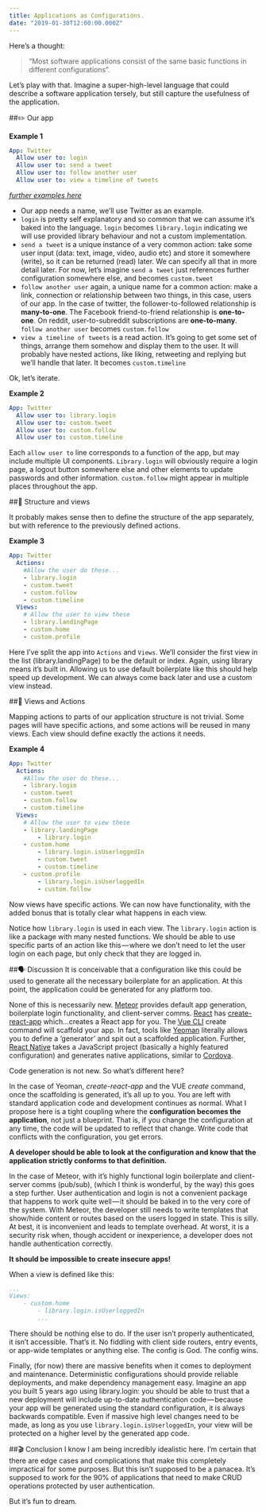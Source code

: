 ```yaml
---
title: Applications as Configurations.
date: "2019-01-30T12:00:00.000Z"
---
```

Here’s a thought:

> “Most software applications consist of the same basic functions in different configurations”.

Let’s play with that. Imagine a super-high-level language that could describe a software application tersely, but still capture the usefulness of the application.

##✏️ Our app

**Example 1**
```yaml
App: Twitter
  Allow user to: login
  Allow user to: send a tweet
  Allow user to: follow another user
  Allow user to: view a timeline of tweets
```
[*further examples here*](https://gist.github.com/aido179/1734bb23182d801f4db3b3e694d54a63)

- Our app needs a name, we’ll use Twitter as an example.
- ```login``` is pretty self explanatory and so common that we can assume it’s baked into the language. ```login``` becomes ```library.login``` indicating we will use provided library behaviour and not a custom implementation.
- ```send a tweet``` is a unique instance of a very common action: take some user input (data: text, image, video, audio etc) and store it somewhere (write), so it can be returned (read) later. We can specify all that in more detail later. For now, let’s imagine ```send a tweet``` just references further configuration somewhere else, and becomes ```custom.tweet```
- ```follow another user``` again, a unique name for a common action: make a link, connection or relationship between two things, in this case, users of our app. In the case of twitter, the follower-to-followed relationship is **many-to-one**. The Facebook friend-to-friend relationship is **one-to-one**. On reddit, user-to-subreddit subscriptions are **one-to-many**. ```follow another user``` becomes ```custom.follow```
- ```view a timeline of tweets``` is a read action. It’s going to get some set of things, arrange them somehow and display them to the user. It will probably have nested actions, like liking, retweeting and replying but we’ll handle that later. It becomes ```custom.timeline```

Ok, let’s iterate.

**Example 2**
```yaml
App: Twitter
  Allow user to: library.login
  Allow user to: custom.tweet
  Allow user to: custom.follow
  Allow user to: custom.timeline
```

Each ```allow user to``` line corresponds to a function of the app, but may include multiple UI components. ```Library.login``` will obviously require a login page, a logout button somewhere else and other elements to update passwords and other information. ```custom.follow``` might appear in multiple places throughout the app.

##🌇 Structure and views

It probably makes sense then to define the structure of the app separately, but with reference to the previously defined actions.

**Example 3**
```yaml
App: Twitter
  Actions:
    #Allow the user do these...
    - library.login
    - custom.tweet
    - custom.follow
    - custom.timeline
  Views:
    # Allow the user to view these
    - library.landingPage
    - custom.home
    - custom.profile
```

Here I’ve split the app into ```Actions``` and ```Views```. We’ll consider the first view in the list (library.landingPage) to be the default or index. Again, using library means it’s built in. Allowing us to use default boilerplate like this should help speed up development. We can always come back later and use a custom view instead.

##🔗 Views and Actions

Mapping actions to parts of our application structure is not trivial. Some pages will have specific actions, and some actions will be reused in many views. Each view should define exactly the actions it needs.

**Example 4**
```yaml
App: Twitter
  Actions:
    #Allow the user do these...
    - library.login
    - custom.tweet
    - custom.follow
    - custom.timeline
  Views:
    # Allow the user to view these
    - library.landingPage
        - library.login
    - custom.home
        - library.login.isUserloggedIn
        - custom.tweet
        - custom.timeline
    - custom.profile
        - library.login.isUserloggedIn
        - custom.follow
```

Now views have specific actions. We can now have functionality, with the added bonus that is totally clear what happens in each view.

Notice how ```library.login``` is used in each view. The ```library.login``` action is like a package with many nested functions. We should be able to use specific parts of an action like this — where we don’t need to let the user login on each page, but only check that they are logged in.

##🗣️ Discussion
It is conceivable that a configuration like this could be used to generate all the necessary boilerplate for an application. At this point, the application could be generated for any platform too.

None of this is necessarily new. [Meteor](https://www.meteor.com/) provides default app generation, boilerplate login functionality, and client-server comms. [React](https://reactjs.org/) has [create-react-app](https://github.com/facebook/create-react-app) which…creates a React app for you. The [Vue CLI](https://cli.vuejs.org/guide/creating-a-project.html) create command will scaffold your app. In fact, tools like [Yeoman](https://yeoman.io/) literally allows you to define a ‘generator’ and spit out a scaffolded application. Further, [React Native](https://facebook.github.io/react-native/) takes a JavaScript project (basically a highly featured configuration) and generates native applications, similar to [Cordova](https://cordova.apache.org/).

Code generation is not new. So what’s different here?

In the case of Yeoman, *create-react-app* and the VUE *create* command, once the scaffolding is generated, it’s all up to you. You are left with standard application code and development continues as normal. What I propose here is a tight coupling where the **configuration becomes the application**, not just a blueprint. That is, if you change the configuration at any time, the code will be updated to reflect that change. Write code that conflicts with the configuration, you get errors.

**A developer should be able to look at the configuration and know that the application strictly conforms to that definition.**

In the case of Meteor, with it’s highly functional login boilerplate and client-server comms (pub/sub), (which I think is wonderful, by the way) this goes a step further. User authentication and login is not a convenient package that happens to work quite well — it should be baked in to the very core of the system. With Meteor, the developer still needs to write templates that show/hide content or routes based on the users logged in state. This is silly. At best, it is inconvenient and leads to template overhead. At worst, it is a security risk when, though accident or inexperience, a developer does not handle authentication correctly.

**It should be impossible to create insecure apps!**

When a view is defined like this:

```yaml
...
Views:
    - custom.home
        - library.login.isUserloggedIn
        ...
```

There should be nothing else to do. If the user isn’t properly authenticated, it isn’t accessible. That’s it. No fiddling with client side routers, entry events, or app-wide templates or anything else. The config is God. The config wins.

Finally, (for now) there are massive benefits when it comes to deployment and maintenance. Deterministic configurations should provide reliable deployments, and make dependency management easy. Imagine an app you built 5 years ago using library.login: you should be able to trust that a new deployment will include up-to-date authentication code — because your app will be generated using the standard configuration, it is always backwards compatible. Even if massive high level changes need to be made, as long as you use ```library.login.isUserloggedIn```, your view will be protected on a higher level by the generated app code.

##🎬 Conclusion
I know I am being incredibly idealistic here. I’m certain that there are edge cases and complications that make this completely impractical for some purposes. But this isn’t supposed to be a panacea. It’s supposed to work for the 90% of applications that need to make CRUD operations protected by user authentication.

But it’s fun to dream.
